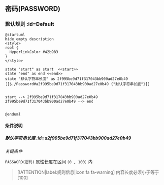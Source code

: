 ## 密码(PASSWORD) <!-- {docsify-ignore-all} -->

   

### 默认规则 :id=Default

```plantuml
@startuml
hide empty description
<style>
root {
  HyperlinkColor #42b983
}
</style>

state "start" as start  <<start>>
state "end" as end <<end>>
state "默认字符串长度" as 2f995be9d71f317043bb900ad27e0b49 [[$./Password#a2f995be9d71f317043bb900ad27e0b49 {"默认字符串长度"}]]


start --> 2f995be9d71f317043bb900ad27e0b49 
2f995be9d71f317043bb900ad27e0b49 --> end 


@enduml
```

#### 条件说明

##### 默认字符串长度 :id=a2f995be9d71f317043bb900ad27e0b49


*关键条件*


`PASSWORD(密码)` 属性长度在区间 `(0 , 100]` 内

> [!ATTENTION|label:规则信息|icon:fa fa-warning]
> 内容长度必须小于等于[100]







